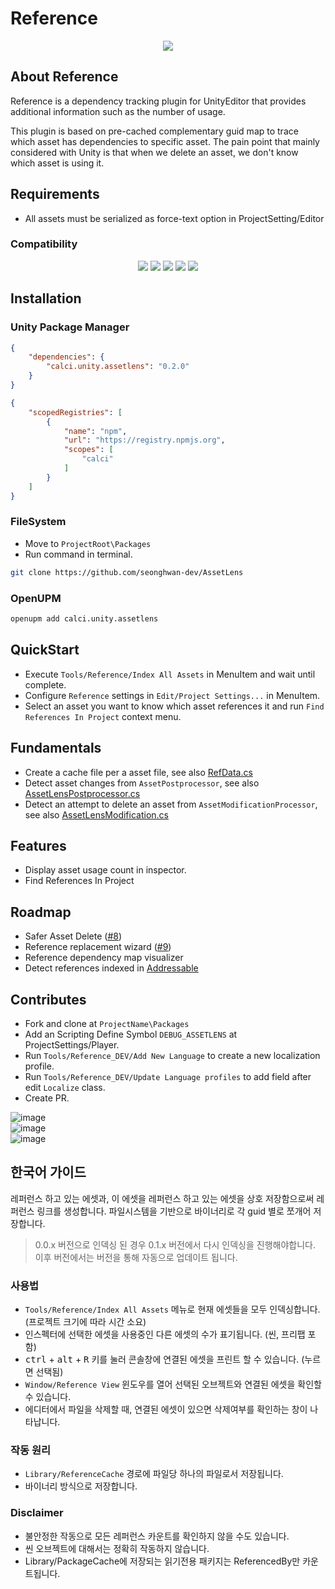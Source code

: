# Reference

[<p align="center"><img src="https://discordapp.com/api/guilds/889046470655893574/widget.png?style=banner2"></p>](https://discord.gg/h9WPFRNFBY)  


## About Reference
Reference is a dependency tracking plugin for UnityEditor that provides additional information such as the number of usage.

This plugin is based on pre-cached complementary guid map to trace which asset has dependencies to specific asset. 
The pain point that mainly considered with Unity is that when we delete an asset, we don't know which asset is using it. 

## Requirements
- All assets must be serialized as force-text option in ProjectSetting/Editor

### Compatibility
<p align="center">
<img src="https://img.shields.io/badge/unity-2019.4f_LTS-brightgreen.svg?style=flat-square&logo=unity">
<img src="https://img.shields.io/badge/unity-2020.3f_LTS-brightgreen.svg?style=flat-square&logo=unity">
<img src="https://img.shields.io/badge/unity-2021.1f_LTS-brightgreen.svg?style=flat-square&logo=unity">
<img src="https://img.shields.io/badge/unity-2021.2b_LTS-brightgreen.svg?style=flat-square&logo=unity">
<img src="https://img.shields.io/badge/unity-2022.1a_LTS-brightgreen.svg?style=flat-square&logo=unity">
</p>

## Installation
### Unity Package Manager
```json
{
    "dependencies": {
        "calci.unity.assetlens": "0.2.0"
    }
}
```

```json
{
    "scopedRegistries": [
        {
            "name": "npm",
            "url": "https://registry.npmjs.org",
            "scopes": [
                "calci"
            ]
        }
    ]
}
```

### FileSystem
- Move to `ProjectRoot\Packages`  
- Run command in terminal.  
```bash
git clone https://github.com/seonghwan-dev/AssetLens
```  

### OpenUPM
```bash
openupm add calci.unity.assetlens
```

## QuickStart
- Execute `Tools/Reference/Index All Assets` in MenuItem and wait until complete.  
- Configure `Reference` settings in `Edit/Project Settings...` in MenuItem.
- Select an asset you want to know which asset references it and run `Find References In Project` context menu.

## Fundamentals
- Create a cache file per a asset file, see also [RefData.cs](Editor/Model/RefData.cs)
- Detect asset changes from `AssetPostprocessor`, see also [AssetLensPostprocessor.cs](Editor/Callback/AssetLensPostprocessor.cs)
- Detect an attempt to delete an asset from `AssetModificationProcessor`, see also [AssetLensModification.cs](Editor/Callback/AssetLensModification.cs)

## Features
- Display asset usage count in inspector.
- Find References In Project

## Roadmap
- Safer Asset Delete ([#8](/../../issues/8))  
- Reference replacement wizard ([#9](/../../issues/9))  
- Reference dependency map visualizer  
- Detect references indexed in [Addressable](https://docs.unity3d.com/Packages/com.unity.addressables@1.19/manual/index.html)  

## Contributes
- Fork and clone at `ProjectName\Packages`
- Add an Scripting Define Symbol `DEBUG_ASSETLENS` at ProjectSettings/Player.
- Run `Tools/Reference_DEV/Add New Language` to create a new localization profile.
- Run `Tools/Reference_DEV/Update Language profiles` to add field after edit `Localize` class.
- Create PR.

![image](https://user-images.githubusercontent.com/79823287/131787910-1cc009e6-d483-4a87-afb0-a6ac31d3cf0d.png)  
![image](https://user-images.githubusercontent.com/79823287/131797772-078dda37-0917-4d98-abea-f09645e33a77.png)  
![image](https://user-images.githubusercontent.com/79823287/131797825-213d2927-db5a-47d0-a02d-bb87e0400b52.png)  


## 한국어 가이드
레퍼런스 하고 있는 에셋과, 이 에셋을 레퍼런스 하고 있는 에셋을 상호 저장함으로써 레퍼런스 링크를 생성합니다. 
파일시스템을 기반으로 바이너리로 각 guid 별로 쪼개어 저장합니다.  

> 0.0.x 버전으로 인덱싱 된 경우 0.1.x 버전에서 다시 인덱싱을 진행해야합니다.  
> 이후 버전에서는 버전을 통해 자동으로 업데이트 됩니다.

### 사용법
- `Tools/Reference/Index All Assets` 메뉴로 현재 에셋들을 모두 인덱싱합니다. (프로젝트 크기에 따라 시간 소요)
- 인스펙터에 선택한 에셋을 사용중인 다른 에셋의 수가 표기됩니다. (씬, 프리팹 포함)
- <kbd>ctrl</kbd> + <kbd>alt</kbd> + <kbd>R</kbd> 키를 눌러 콘솔창에 연결된 에셋을 프린트 할 수 있습니다. (누르면 선택됨)
- `Window/Reference View` 윈도우를 열어 선택된 오브젝트와 연결된 에셋을 확인할 수 있습니다.
- 에디터에서 파일을 삭제할 때, 연결된 에셋이 있으면 삭제여부를 확인하는 창이 나타납니다.

### 작동 원리
- `Library/ReferenceCache` 경로에 파일당 하나의 파일로서 저장됩니다.
- 바이너리 방식으로 저장합니다.
### Disclaimer
- 불안정한 작동으로 모든 레퍼런스 카운트를 확인하지 않을 수도 있습니다.
- 씬 오브젝트에 대해서는 정확히 작동하지 않습니다.
- Library/PackageCache에 저장되는 읽기전용 패키지는 ReferencedBy만 카운트됩니다.

